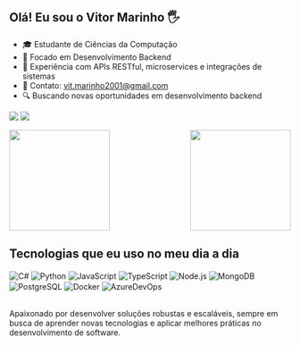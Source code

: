 ## Olá! Eu sou o Vitor Marinho 🖐️

- 🎓 Estudante de Ciências da Computação
- 💼 Focado em Desenvolvimento Backend
- 🌟 Experiência com APIs RESTful, microservices e integrações de sistemas
- 📧 Contato: vit.marinho2001@gmail.com
- 🔍 Buscando novas oportunidades em desenvolvimento backend

<a href="https://www.linkedin.com/in/vitor-marinho-87809a178/" target="_blank"><img src="https://img.shields.io/badge/-LinkedIn-%230077B5?style=for-the-badge&logo=linkedin&logoColor=white" target="_blank"></a> 
<a href="mailto:vit.marinho2001@gmail.com"><img src="https://img.shields.io/badge/-Gmail-%23333?style=for-the-badge&logo=gmail&logoColor=white" target="_blank"></a>

<div style="display: flex; justify-content: space-between; align-items: center;">
  <img loading="lazy" height="180em" src="https://github-readme-stats.vercel.app/api?username=VitorMarinhoSilva&show_icons=true&theme=dracula&count_private=true" />
  <a href="https://github.com/VitorMarinhoSilva">
    <img loading="lazy" height="180em" src="https://github-readme-stats.vercel.app/api/top-langs/?username=VitorMarinhoSilva&layout=compact&langs_count=7&theme=dracula"/>
  </a>
</div>

## Tecnologias que eu uso no meu dia a dia

<div style="display: inline_block">
  <img align="center" alt="C#" src="https://img.shields.io/badge/C%23-239120?style=for-the-badge&logo=c-sharp&logoColor=white" />
  <img align="center" alt="Python" src="https://img.shields.io/badge/Python-3776AB?style=for-the-badge&logo=python&logoColor=white" />
  <img align="center" alt="JavaScript" src="https://img.shields.io/badge/JavaScript-F7DF1E?style=for-the-badge&logo=javascript&logoColor=black" />
  <img align="center" alt="TypeScript" src="https://img.shields.io/badge/TypeScript-007ACC?style=for-the-badge&logo=typescript&logoColor=white" />
  <img align="center" alt="Node.js" src="https://img.shields.io/badge/Node.js-43853D?style=for-the-badge&logo=node.js&logoColor=white" />
  <img align="center" alt="MongoDB" src="https://img.shields.io/badge/MongoDB-47A248?style=for-the-badge&logo=mongodb&logoColor=white" />
  <img align="center" alt="PostgreSQL" src="https://img.shields.io/badge/PostgreSQL-316192?style=for-the-badge&logo=postgresql&logoColor=white" />
  <img align="center" alt="Docker" src="https://img.shields.io/badge/Docker-2496ED?style=for-the-badge&logo=docker&logoColor=white" />
  <img align="center" alt="AzureDevOps" src="https://img.shields.io/badge/Azure%20DevOps-0078D7?style=for-the-badge&logo=azure-devops&logoColor=white" />
</div><br/>

Apaixonado por desenvolver soluções robustas e escaláveis, sempre em busca de aprender novas tecnologias e aplicar melhores práticas no desenvolvimento de software.

